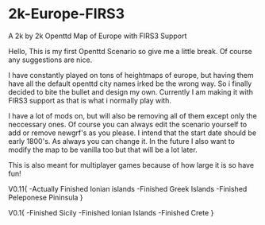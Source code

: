 # 2k-Europe-FIRS3
A 2k by 2k Openttd Map of Europe with FIRS3 Support

Hello, This is my first Openttd Scenario so give me a little break. Of course any suggestions are nice.

I have constantly played on tons of heightmaps of europe, but having them have all the default openttd city names irked be the wrong way. So i finally decided to bite the bullet and design my own. Currently I am making it with FIRS3 support as that is what i normally play with. 

I have a lot of mods on, but will also be removing all of them except only the neccessary ones. Of course you can always edit the scenario yourself to add or remove newgrf's as you please. I intend that the start date should be early 1800's. As always you can change it. In the future I also want to modify the map to be vanilla too but that will be a lot later.

This is also meant for multiplayer games because of how large it is so have fun!

V0.11{
-Actually Finished Ionian islands
-Finished Greek Islands
-Finished Peleponese Pininsula
}

V0.1{
-Finished Sicily
-Finished Ionian Islands
-Finished Crete
}
